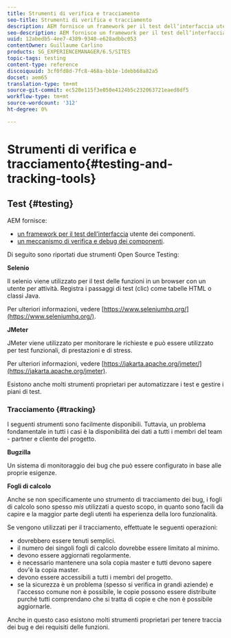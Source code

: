 ```yaml
---
title: Strumenti di verifica e tracciamento
seo-title: Strumenti di verifica e tracciamento
description: AEM fornisce un framework per il test dell’interfaccia utente dei componenti e un meccanismo per il test e il debug dei componenti
seo-description: AEM fornisce un framework per il test dell’interfaccia utente dei componenti e un meccanismo per il test e il debug dei componenti
uuid: 12abedb5-4ee7-4389-9340-e628adbbc053
contentOwner: Guillaume Carlino
products: SG_EXPERIENCEMANAGER/6.5/SITES
topic-tags: testing
content-type: reference
discoiquuid: 3cf0fd8d-7fc8-468a-bb1e-1debb68a82a5
docset: aem65
translation-type: tm+mt
source-git-commit: ec528e115f3e050e4124b5c232063721eaed8df5
workflow-type: tm+mt
source-wordcount: '312'
ht-degree: 0%

---
```



# Strumenti di verifica e tracciamento{#testing-and-tracking-tools}

## Test {#testing}

AEM fornisce:

* [un framework per il test dell’interfaccia](/help/sites-developing/hobbes.md) utente dei componenti.
* [un meccanismo di verifica e debug dei componenti](/help/sites-developing/developer-mode.md).

Di seguito sono riportati due strumenti Open Source Testing:

**Selenio**

Il selenio viene utilizzato per il test delle funzioni in un browser con un utente per attività. Registra i passaggi di test (clic) come tabelle HTML o classi Java.

Per ulteriori informazioni, vedere [https://www.seleniumhq.org/](https://www.seleniumhq.org/).

**JMeter**

JMeter viene utilizzato per monitorare le richieste e può essere utilizzato per test funzionali, di prestazioni e di stress.

Per ulteriori informazioni, vedere [https://jakarta.apache.org/jmeter/](https://jakarta.apache.org/jmeter).

Esistono anche molti strumenti proprietari per automatizzare i test e gestire i piani di test.

### Tracciamento {#tracking}

I seguenti strumenti sono facilmente disponibili. Tuttavia, un problema fondamentale in tutti i casi è la disponibilità dei dati a tutti i membri del team - partner e cliente del progetto.

**Bugzilla**

Un sistema di monitoraggio dei bug che può essere configurato in base alle proprie esigenze.

**Fogli di calcolo**

Anche se non specificamente uno strumento di tracciamento dei bug, i fogli di calcolo sono spesso *mis* utilizzati a questo scopo, in quanto sono facili da capire e la maggior parte degli utenti ha esperienza della loro funzionalità.

Se vengono utilizzati per il tracciamento, effettuate le seguenti operazioni:

* dovrebbero essere tenuti semplici.
* il numero dei singoli fogli di calcolo dovrebbe essere limitato al minimo.
* devono essere aggiornati regolarmente.
* è necessario mantenere una sola copia master e tutti devono sapere dov&#39;è la copia master.
* devono essere accessibili a tutti i membri del progetto.
* se la sicurezza è un problema (spesso si verifica in grandi aziende) e l&#39;accesso comune non è possibile, le copie possono essere distribuite purché tutti comprendano che si tratta di copie e che non è possibile aggiornarle.

Anche in questo caso esistono molti strumenti proprietari per tenere traccia dei bug e dei requisiti delle funzioni.
